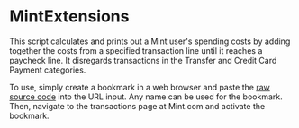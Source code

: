 # MintExtensions

This script calculates and prints out a Mint user's spending costs by adding together the costs from a specified transaction line until it reaches a paycheck line. It disregards transactions in the Transfer and Credit Card Payment categories.

To use, simply create a bookmark in a web browser and paste the [raw source code](https://raw.githubusercontent.com/mazleo/MintTrackSpending/master/bookmarklet/mintTrackSpending.js) into the URL input. Any name can be used for the bookmark. Then, navigate to the transactions page at Mint.com and activate the bookmark.